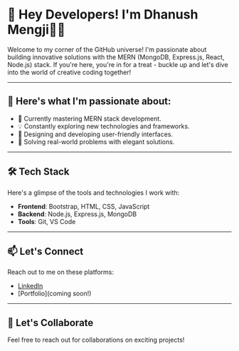 # 👋 Hey Developers! I'm Dhanush Mengji👨‍💻

Welcome to my corner of the GitHub universe! I'm passionate about building innovative solutions with the MERN (MongoDB, Express.js, React, Node.js) stack. If you're here, you're in for a treat - buckle up and let's dive into the world of creative coding together!

---

## 🚀 Here's what I'm passionate about:
- 🌱 Currently mastering MERN stack development.
- 💡 Constantly exploring new technologies and frameworks.
- 🎨 Designing and developing user-friendly interfaces.
- 🔧 Solving real-world problems with elegant solutions.

---

## 🛠️ Tech Stack
Here's a glimpse of the tools and technologies I work with:
- **Frontend**: Bootstrap, HTML, CSS, JavaScript
- **Backend**: Node.js, Express.js, MongoDB
- **Tools**: Git, VS Code

---

## 📫 Let's Connect
Reach out to me on these platforms:
- [LinkedIn](https://www.linkedin.com/in/dhanush-mengji-965938275/)
- [Portfolio](coming soon!)

---

## 🤝 Let's Collaborate
Feel free to reach out for collaborations on exciting projects!
